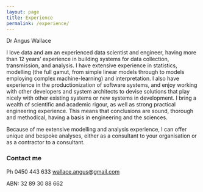 ```yaml
---
layout: page
title: Experience 
permalink: /experience/
---
```

Dr Angus Wallace

I love data and am an experienced data scientist and engineer, having more than 12 years’ experience in building systems for data collection, transmission, and analysis. I have extensive experience in statistics, modelling (the full gamut, from simple linear models through to models employing complex machine-learning) and interpretation. I also have experience in the productionization of software systems, and enjoy working with other developers and system architects to devise solutions that play nicely with other existing systems or new systems in development. I bring a wealth of scientific and academic rigour, as well as strong practical engineering experience. This means that conclusions are sound, thorough and methodical, having a basis in engineering and the sciences.

Because of me extensive modelling and analysis experience, I can offer unique and bespoke analyses, either as a consultant to your organisation or as a contractor to a consultant. 


### Contact me
Ph 0450 443 633
[wallace.angus@gmail.com](mailto:wallace.angus@gmail.com)

ABN: 32 89 30 88 662
